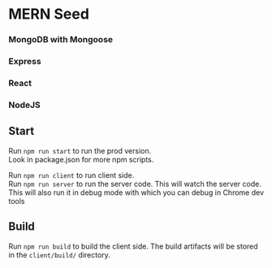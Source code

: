 # MERN Seed

### MongoDB with Mongoose
### Express
### React
### NodeJS

## Start

Run `npm run start` to run the prod version.</br>
Look in package.json for more npm scripts.</br>

Run `npm run client` to run client side.</br>
Run `npm run server` to run the server code. This will watch the server code. This will also run it in debug mode with which you can debug in Chrome dev tools</br>

## Build

Run `npm run build` to build the client side. 
The build artifacts will be stored in the `client/build/` directory. 
